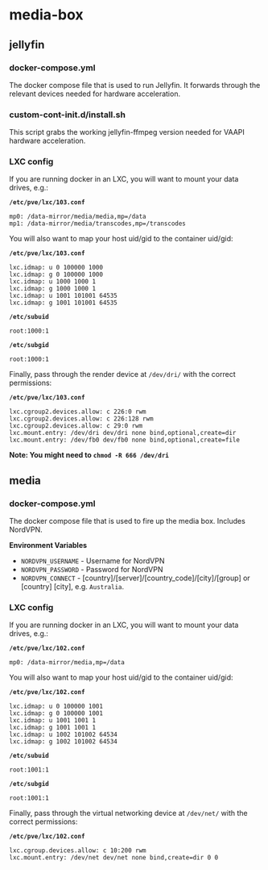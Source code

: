 # media-box

## jellyfin
### docker-compose.yml
The docker compose file that is used to run Jellyfin. It forwards through the relevant devices needed for hardware acceleration.

### custom-cont-init.d/install.sh
This script grabs the working jellyfin-ffmpeg version needed for VAAPI hardware acceleration.

### LXC config
If you are running docker in an LXC, you will want to mount your data drives, e.g.:

**`/etc/pve/lxc/103.conf`**
```
mp0: /data-mirror/media/media,mp=/data
mp1: /data-mirror/media/transcodes,mp=/transcodes
```

You will also want to map your host uid/gid to the container uid/gid:

**`/etc/pve/lxc/103.conf`**
```
lxc.idmap: u 0 100000 1000
lxc.idmap: g 0 100000 1000
lxc.idmap: u 1000 1000 1
lxc.idmap: g 1000 1000 1
lxc.idmap: u 1001 101001 64535
lxc.idmap: g 1001 101001 64535
```

**`/etc/subuid`**
```
root:1000:1
```

**`/etc/subgid`**
```
root:1000:1
```

Finally, pass through the render device at `/dev/dri/` with the correct permissions:

**`/etc/pve/lxc/103.conf`**
```
lxc.cgroup2.devices.allow: c 226:0 rwm
lxc.cgroup2.devices.allow: c 226:128 rwm
lxc.cgroup2.devices.allow: c 29:0 rwm
lxc.mount.entry: /dev/dri dev/dri none bind,optional,create=dir
lxc.mount.entry: /dev/fb0 dev/fb0 none bind,optional,create=file
```
**Note: You might need to `chmod -R 666 /dev/dri`**

## media
### docker-compose.yml
The docker compose file that is used to fire up the media box. Includes NordVPN.

**Environment Variables**
* `NORDVPN_USERNAME` - Username for NordVPN
* `NORDVPN_PASSWORD` - Password for NordVPN
* `NORDVPN_CONNECT` -  [country]/[server]/[country_code]/[city]/[group] or [country] [city], e.g. `Australia`.

### LXC config
If you are running docker in an LXC, you will want to mount your data drives, e.g.:

**`/etc/pve/lxc/102.conf`**
```
mp0: /data-mirror/media,mp=/data
```

You will also want to map your host uid/gid to the container uid/gid:

**`/etc/pve/lxc/102.conf`**
```
lxc.idmap: u 0 100000 1001
lxc.idmap: g 0 100000 1001
lxc.idmap: u 1001 1001 1
lxc.idmap: g 1001 1001 1
lxc.idmap: u 1002 101002 64534
lxc.idmap: g 1002 101002 64534
```

**`/etc/subuid`**
```
root:1001:1
```

**`/etc/subgid`**
```
root:1001:1
```

Finally, pass through the virtual networking device at `/dev/net/` with the correct permissions:

**`/etc/pve/lxc/102.conf`**
```
lxc.cgroup.devices.allow: c 10:200 rwm
lxc.mount.entry: /dev/net dev/net none bind,create=dir 0 0
```
